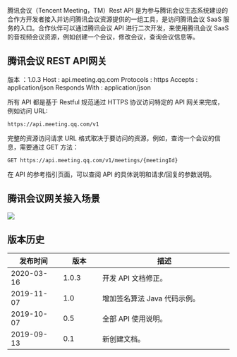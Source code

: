 腾讯会议（Tencent Meeting，TM）Rest API 是为参与腾讯会议生态系统建设的合作方开发者接入并访问腾讯会议资源提供的一组工具，是访问腾讯会议 SaaS 服务的入口。合作伙伴可以通过腾讯会议 API 进行二次开发，来使用腾讯会议 SaaS 的音视频会议资源，例如创建一个会议，修改会议，查询会议信息等。

## 腾讯会议 REST API网关
版本 ：1.0.3
Host : api.meeting.qq.com
Protocols : https
Accepts : application/json
Responds With : application/json

所有 API 都是基于 Restful 规范通过 HTTPS 协议访问特定的 API 网关来完成，例如访问 URL:
```
https://api.meeting.qq.com/v1
```


完整的资源访问请求 URL 格式取决于要访问的资源，例如，查询一个会议的信息，需要通过 GET 方法：
```
GET https://api.meeting.qq.com/v1/meetings/{meetingId}
```


在 API 的参考指引页面，可以查阅 API 的具体说明和请求/回复的参数说明。

##  腾讯会议网关接入场景
![](https://main.qcloudimg.com/raw/26bcbeef5cd9b464cc3a1debbc47f866.jpg)

## 版本历史
<table>
<thead>
<tr>
<th width="20%">发布时间</th>
<th width="15%">版本</th>
<th width="50%">描述</th>
</tr>
</thead>
<tbody>
<tr>
<td>2020-03-16</td>
<td>1.0.3</td>
<td >开发 API 文档修正。</td>
</tr>
<tr>
<td>2019-11-07</td>
<td>1.0</td>
<td >增加签名算法 Java 代码示例。</td>
</tr>
<tr>
<td>2019-10-07</td>
<td>0.5</td>
<td >全部 API 使用说明。</td>
</tr>
<tr>
<td>2019-09-13</td>
<td>0.1</td>
<td >新创建文档。</td>
</tr>
</tbody></table>


